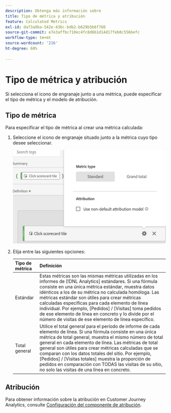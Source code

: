 ```yaml
---
description: Obtenga más información sobre
title: Tipo de métrica y atribución
feature: Calculated Metrics
exl-id: da73a9ba-542e-436c-bdb2-b629b5b6f760
source-git-commit: e7e3affbc710ec4fc8d6b1d14d17feb8c556befc
workflow-type: tm+mt
source-wordcount: '216'
ht-degree: 60%

---
```


# Tipo de métrica y atribución

Si selecciona el icono de engranaje junto a una métrica, puede especificar el tipo de métrica y el modelo de atribución.

## Tipo de métrica

Para especificar el tipo de métrica al crear una métrica calculada:

1. Seleccione el icono de engranaje situado junto a la métrica cuyo tipo desee seleccionar.

   ![](assets/cm_type_alloc.png)

1. Elija entre las siguientes opciones:

   | Tipo de métrica | Definición |
   |---|---|
   | Estándar | Estas métricas son las mismas métricas utilizadas en los informes de [!DNL Analytics] estándares. Si una fórmula consiste en una única métrica estándar, muestra datos idénticos a los de su métrica no calculada homóloga. Las métricas estándar son útiles para crear métricas calculadas específicas para cada elemento de línea individual. Por ejemplo, [Pedidos] / [Visitas] toma pedidos de ese elemento de línea en concreto y lo divide por el número de visitas de ese elemento de línea específico. |
   | Total general | Utilice el total general para el período de informe de cada elemento de línea. Si una fórmula consiste en una única métrica de total general, muestra el mismo número de total general en cada elemento de línea. Las métricas de total general son útiles para crear métricas calculadas que se comparan con los datos totales del sitio. Por ejemplo, [Pedidos] / [Visitas totales] muestra la proporción de pedidos en comparación con TODAS las visitas de su sitio, no solo las visitas de una línea en concreto. |

## Atribución

Para obtener información sobre la atribución en Customer Journey Analytics, consulte [Configuración del componente de atribución](/help/data-views/component-settings/attribution.md).
